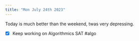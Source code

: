 ```yaml
---
title: "Mon July 24th 2023"
---
```


Today is much better than the weekend, twas very depressing.

- [x] Keep working on Algorithmics SAT #algo